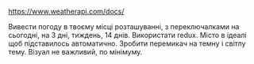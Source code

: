 https://www.weatherapi.com/docs/

Вивести погоду в твоєму місці розташуванні, з переключалками на сьогодні, на 3 дні, тиждень, 14 днів.
Використати redux.
Місто в ідеалі щоб підставилось автоматично.
Зробити перемикач на темну і світлу тему.
Візуал не важливий, по мінімуму.
